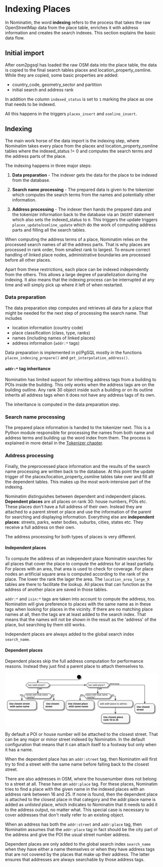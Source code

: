 # Indexing Places

In Nominatim, the word __indexing__ refers to the process that takes the raw
OpenStreetMap data from the place table, enriches it with address information
and creates the search indexes. This section explains the basic data flow.


## Initial import

After osm2pgsql has loaded the raw OSM data into the place table,
the data is copied to the final search tables placex and location_property_osmline.
While they are copied, some basic properties are added:

 * country_code, geometry_sector and partition
 * initial search and address rank

In addition the column `indexed_status` is set to `1` marking the place as one
that needs to be indexed.

All this happens in the triggers `placex_insert` and `osmline_insert`.

## Indexing

The main work horse of the data import is the indexing step, where Nominatim
takes every place from the placex and location_property_osmline tables where
the indexed_status != 0 and computes the search terms and the address parts
of the place.

The indexing happens in three major steps:

1. **Data preparation** - The indexer gets the data for the place to be indexed
   from the database.

2. **Search name processing** - The prepared data is given to the
   tokenizer which computes the search terms from the names
   and potentially other information.

3. **Address processing** - The indexer then hands the prepared data and the
   tokenizer information back to the database via an `INSERT` statement which
   also sets the indexed_status to `0`. This triggers the update triggers
   `placex_update`/`osmline_update` which do the work of computing address
   parts and filling all the search tables.

When computing the address terms of a place, Nominatim relies on the processed
search names of all the address parts. That is why places are processed in rank
order, from smallest rank to largest. To ensure correct handling of linked
place nodes, administrative boundaries are processed before all other places.

Apart from these restrictions, each place can be indexed independently
from the others. This allows a large degree of parallelization during the indexing.
It also means that the indexing process can be interrupted at any time and
will simply pick up where it left of when restarted.

### Data preparation

The data preparation step computes and retrieves all data for a place that
might be needed for the next step of processing the search name. That includes

* location information (country code)
* place classification (class, type, ranks)
* names (including names of linked places)
* address information (`addr:*` tags)

Data preparation is implemented in pl/PgSQL mostly in the functions
`placex_indexing_prepare()` and `get_interpolation_address()`.

#### `addr:*` tag inheritance

Nominatim has limited support for inheriting address tags from a building
to POIs inside the building. This only works when the address tags are on the
building outline. Any rank 30 object inside such a building or on its outline
inherits all address tags when it does not have any address tags of its own.

The inheritance is computed in the data preparation step.

### Search name processing

The prepared place information is handed to the tokenizer next. This is a
Python module responsible for processing the names  from both name and address
terms and building up the word index from them. The process is explained in
more detail in the [Tokenizer chapter](Tokenizer.md).

### Address processing

Finally, the preprocessed place information and the results of the search name
processing are written back to the database. At this point the update trigger
of the placex/location_property_osmline tables take over and fill all the
dependent tables. This makes up the most work-intensive part of the indexing.

Nominatim distinguishes between dependent and independent places.
**Dependent places** are all places on rank 30: house numbers, POIs etc. These
places don't have a full address of their own. Instead they are attached to
a parent street or place and use the information of the parent for searching
and displaying information. Everything else are **independent places**: streets,
parks, water bodies, suburbs, cities, states etc.  They receive a full address
on their own.

The address processing for both types of places is very different.

#### Independent places

To compute the address of an independent place Nominatim searches for all
places that cover the place to compute the address for at least partially.
For places with an area, that area is used to check for coverage. For place
nodes an artificial square area is computed according to the rank of
the place. The lower the rank the lager the area. The `location_area_large_X`
tables are there to facilitate the lookup. All places that can function as
the address of another place are saved in those tables.

`addr:*` and `isin:*` tags are taken into account to compute the address, too.
Nominatim will give preference to places with the same name as in these tags
when looking for places in the vicinity. If there are no matching place names
at all, then the tags are at least added to the search index. That means that
the names will not be shown in the result as the 'address' of the place, but
searching by them still works.

Independent places are always added to the global search index `search_name`.

#### Dependent places

Dependent places skip the full address computation for performance reasons.
Instead they just find a parent place to attach themselves to.

![parenting of dependent places](parenting-flow.svg)

By default a POI
or house number will be attached to the closest street. That can be any major
or minor street indexed by Nominatim. In the default configuration that means
that it can attach itself to a footway but only when it has a name.

When the dependent place has an `addr:street` tag, then Nominatim will first
try to find a street with the same name before falling back to the closest
street.

There are also addresses in OSM, where the housenumber does not belong
to a street at all. These have an `addr:place` tag. For these places, Nominatim
tries to find a place with the given name in the indexed places with an
address rank between 16 and 25. If none is found, then the dependent place
is attached to the closest place in that category and the addr:place name is
added as *unlisted* place, which indicates to Nominatim that it needs to add
it to the address output, no matter what. This special case is necessary to
cover addresses that don't really refer to an existing object.

When an address has both the `addr:street` and `addr:place` tag, then Nominatim
assumes that the `addr:place` tag in fact should be the city part of the address
and give the POI the usual street number address.

Dependent places are only added to the global search index `search_name` when
they have either a name themselves or when they have address tags that are not
covered by the places that make up their address. The latter ensures that
addresses are always searchable by those address tags.

